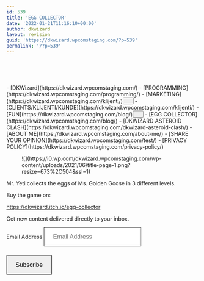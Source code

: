 ```yaml
---
id: 539
title: 'EGG COLLECTOR'
date: '2022-01-21T11:16:10+00:00'
author: dkwizard
layout: revision
guid: 'https://dkwizard.wpcomstaging.com/?p=539'
permalink: '/?p=539'
---
```


<div aria-hidden="true" class="wp-block-spacer desktop-only" style="height:64px"></div><nav aria-label="Navigation 5 2" class="wp-container-271 has-text-color has-foreground-color wp-block-navigation">- [<span class="wp-block-navigation-item__label">DKWizard</span>](https://dkwizard.wpcomstaging.com/)
- [<span class="wp-block-navigation-item__label">PROGRAMMING</span>](https://dkwizard.wpcomstaging.com/programming/)
- [MARKETING](https://dkwizard.wpcomstaging.com/klijenti/)<button aria-expanded="false" aria-label="MARKETING submenu" class="wp-block-navigation__submenu-icon wp-block-navigation-submenu__toggle"><svg aria-hidden="true" fill="none" focusable="false" height="12" viewbox="0 0 12 12" width="12" xmlns="http://www.w3.org/2000/svg"><path d="M1.50002 4L6.00002 8L10.5 4" stroke-width="1.5"></path></svg></button>
    - [<span class="wp-block-navigation-item__label">CLIENTS/KLIJENTI/KUNDE</span>](https://dkwizard.wpcomstaging.com/klijenti/)
- [FUN](https://dkwizard.wpcomstaging.com/blog/)<button aria-expanded="false" aria-label="FUN submenu" class="wp-block-navigation__submenu-icon wp-block-navigation-submenu__toggle"><svg aria-hidden="true" fill="none" focusable="false" height="12" viewbox="0 0 12 12" width="12" xmlns="http://www.w3.org/2000/svg"><path d="M1.50002 4L6.00002 8L10.5 4" stroke-width="1.5"></path></svg></button>
    - [<span class="wp-block-navigation-item__label">EGG COLLECTOR</span>](https://dkwizard.wpcomstaging.com/blog/)
    - [<span class="wp-block-navigation-item__label">DKWIZARD ASTEROID CLASH</span>](https://dkwizard.wpcomstaging.com/dkwizard-asteroid-clash/)
- [<span class="wp-block-navigation-item__label">ABOUT ME</span>](https://dkwizard.wpcomstaging.com/about-me/)
- [<span class="wp-block-navigation-item__label">SHARE YOUR OPINION</span>](https://dkwizard.wpcomstaging.com/test/)
- [<span class="wp-block-navigation-item__label">PRIVACY POLICY</span>](https://dkwizard.wpcomstaging.com/privacy-policy/)

</nav><figure class="wp-block-image size-large is-resized is-style-default">![](https://i0.wp.com/dkwizard.wpcomstaging.com/wp-content/uploads/2021/06/title-page-1.png?resize=673%2C504&ssl=1)</figure>Mr. Yeti collects the eggs of Ms. Golden Goose in 3 different levels.

Buy the game on:

<https://dkwizard.itch.io/egg-collector>

Get new content delivered directly to your inbox.

<div class="wp-block-jetpack-subscriptions wp-block-jetpack-subscriptions__supports-newline wp-block-jetpack-subscriptions__use-newline"><div class="jetpack_subscription_widget"> <form accept-charset="utf-8" action="#" id="subscribe-blog-15" method="post"> <label class="screen-reader-text" for="subscribe-field-15" id="jetpack-subscribe-label"> Email Address </label> <input id="subscribe-field-15" name="email" placeholder="Email Address" required="required" style="font-size: 16px; padding: 15px 23px 15px 23px; border-radius: 0px; border-width: 1px;" type="email" value=""></input>

 <input name="action" type="hidden" value="subscribe"></input><input name="source" type="hidden" value="https://dkwizard.wpcomstaging.com/wp-admin/export.php?type=jekyll"></input><input name="sub-type" type="hidden" value="widget"></input><input name="redirect_fragment" type="hidden" value="subscribe-blog-15"></input><input id="_wpnonce" name="_wpnonce" type="hidden" value="b88955331d"></input><button class="wp-block-button__link has-text-color has-background-color has-background has-primary-background-color" name="jetpack_subscriptions_widget" style="font-size: 16px; padding: 15px 23px 15px 23px; margin-top: 10px; border-radius: 0px; border-width: 1px;" type="submit"> Subscribe </button>

 </form></div></div>